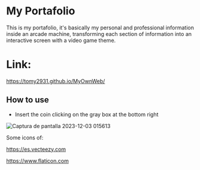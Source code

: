 # My Portafolio

This is my portafolio, it's basically my personal and professional information inside an arcade machine, transforming each section of information into an interactive screen with a video game theme.

# Link:

https://tomy2931.github.io/MyOwnWeb/

## How to use

- Insert the coin clicking on the gray box at the bottom right


![Captura de pantalla 2023-12-03 015613](https://github.com/Tomy2931/MyOwnWeb/assets/99775229/6b8ed098-a7a3-4ade-89fc-6d3ab6acb7d2)


Some icons of:

https://es.vecteezy.com

https://www.flaticon.com


